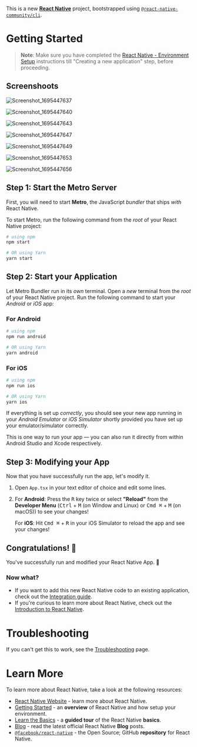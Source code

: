 This is a new [**React Native**](https://reactnative.dev) project, bootstrapped using [`@react-native-community/cli`](https://github.com/react-native-community/cli).

# Getting Started

>**Note**: Make sure you have completed the [React Native - Environment Setup](https://reactnative.dev/docs/environment-setup) instructions till "Creating a new application" step, before proceeding.


## Screenshoots
![Screenshot_1695447637](https://github.com/rodrigo2392/whatsapp-clon/assets/91278835/22343b6d-f50e-4460-8259-e66a7f700d88)

![Screenshot_1695447640](https://github.com/rodrigo2392/whatsapp-clon/assets/91278835/90305f2a-5d8d-4d97-8c1d-69b4b17f58ea)

![Screenshot_1695447643](https://github.com/rodrigo2392/whatsapp-clon/assets/91278835/982eaf39-f252-463f-aa37-a3cf860c8a87)

![Screenshot_1695447647](https://github.com/rodrigo2392/whatsapp-clon/assets/91278835/d61f2e73-49bd-4560-ab86-d426c8085aa6)

![Screenshot_1695447649](https://github.com/rodrigo2392/whatsapp-clon/assets/91278835/9effe368-2dff-4eed-8b69-8867026c9d6a)

![Screenshot_1695447653](https://github.com/rodrigo2392/whatsapp-clon/assets/91278835/68799e97-a6e6-496c-a51c-d3301622694e)

![Screenshot_1695447656](https://github.com/rodrigo2392/whatsapp-clon/assets/91278835/c0d4711e-0862-4777-ad07-c2554f05c8da)




## Step 1: Start the Metro Server

First, you will need to start **Metro**, the JavaScript _bundler_ that ships _with_ React Native.

To start Metro, run the following command from the _root_ of your React Native project:



```bash
# using npm
npm start

# OR using Yarn
yarn start
```

## Step 2: Start your Application

Let Metro Bundler run in its _own_ terminal. Open a _new_ terminal from the _root_ of your React Native project. Run the following command to start your _Android_ or _iOS_ app:

### For Android

```bash
# using npm
npm run android

# OR using Yarn
yarn android
```

### For iOS

```bash
# using npm
npm run ios

# OR using Yarn
yarn ios
```

If everything is set up _correctly_, you should see your new app running in your _Android Emulator_ or _iOS Simulator_ shortly provided you have set up your emulator/simulator correctly.

This is one way to run your app — you can also run it directly from within Android Studio and Xcode respectively.

## Step 3: Modifying your App

Now that you have successfully run the app, let's modify it.

1. Open `App.tsx` in your text editor of choice and edit some lines.
2. For **Android**: Press the <kbd>R</kbd> key twice or select **"Reload"** from the **Developer Menu** (<kbd>Ctrl</kbd> + <kbd>M</kbd> (on Window and Linux) or <kbd>Cmd ⌘</kbd> + <kbd>M</kbd> (on macOS)) to see your changes!

   For **iOS**: Hit <kbd>Cmd ⌘</kbd> + <kbd>R</kbd> in your iOS Simulator to reload the app and see your changes!

## Congratulations! :tada:

You've successfully run and modified your React Native App. :partying_face:

### Now what?

- If you want to add this new React Native code to an existing application, check out the [Integration guide](https://reactnative.dev/docs/integration-with-existing-apps).
- If you're curious to learn more about React Native, check out the [Introduction to React Native](https://reactnative.dev/docs/getting-started).

# Troubleshooting

If you can't get this to work, see the [Troubleshooting](https://reactnative.dev/docs/troubleshooting) page.

# Learn More

To learn more about React Native, take a look at the following resources:

- [React Native Website](https://reactnative.dev) - learn more about React Native.
- [Getting Started](https://reactnative.dev/docs/environment-setup) - an **overview** of React Native and how setup your environment.
- [Learn the Basics](https://reactnative.dev/docs/getting-started) - a **guided tour** of the React Native **basics**.
- [Blog](https://reactnative.dev/blog) - read the latest official React Native **Blog** posts.
- [`@facebook/react-native`](https://github.com/facebook/react-native) - the Open Source; GitHub **repository** for React Native.
